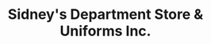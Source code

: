 ---
title: "Sidney's Department Store & Uniforms Inc."
url: /augusta/sidneys-department-store-and-uniforms-inc/
shop: department store
---